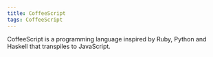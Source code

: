 ```yaml
---
title: CoffeeScript
tags: CoffeeScript
---
```


CoffeeScript is a programming language inspired by Ruby, Python and Haskell that transpiles to JavaScript.

